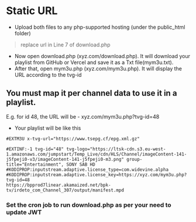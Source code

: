 # Static URL

- Upload both files to any php-supported hosting (under the public_html folder)
> replace url in Line 7 of download.php
- Now open download.php (xyz.com/download.php). It will download your playlist from GitHub or Vercel and save it as a Txt file(mym3u.txt).
- After that, open mym3u.php (xyz.com/mym3u.php). It will display the URL according to the tvg-id

## You must map it per channel data to use it in a playlist.
E.g. for id 48, the URL will be - xyz.com/mym3u.php?tvg-id=48
- Your playlist will be like this

```
#EXTM3U x-tvg-url="https://www.tsepg.cf/epg.xml.gz"

#EXTINF:-1 tvg-id="48" tvg-logo="https://ltsk-cdn.s3.eu-west-1.amazonaws.com/jumpstart/Temp_Live/cdn/HLS/Channel/imageContent-141-j5fpeji0-v3/imageContent-141-j5fpeji0-m3.png" group-title="Entertainment", SONY SAB HD
#KODIPROP:inputstream.adaptive.license_type=com.widevine.alpha
#KODIPROP:inputstream.adaptive.license_key=https://xyz.com/mym3u.php?tvg-id=48
https://bpprod7linear.akamaized.net/bpk-tv/irdeto_com_Channel_307/output/manifest.mpd
```
### Set the cron job to run download.php as per your need to update JWT
